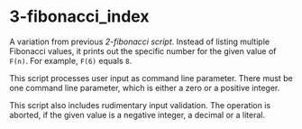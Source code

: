 3-fibonacci_index
=================
A variation from previous *2-fibonacci script*. Instead of listing multiple Fibonacci values, 
it prints out the specific number for the given value of `F(n)`. For example, `F(6)` equals `8`.

This script processes user input as command line parameter. There must be one command line
parameter, which is either a zero or a positive integer. 

This script also includes rudimentary input validation. The operation is aborted, if the given
value is a negative integer, a decimal or a literal.